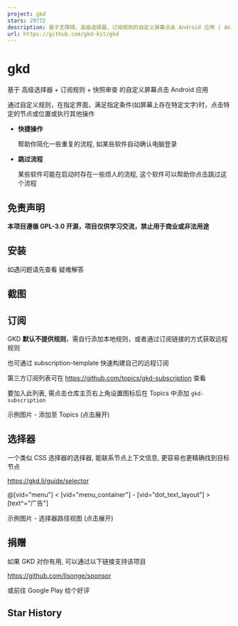 ```yaml
---
project: gkd
stars: 29772
description: 基于无障碍，高级选择器，订阅规则的自定义屏幕点击 Android 应用 | An Android APP with custom screen tapping based on Accessibility, Advanced Selectors, and Subscription Rules
url: https://github.com/gkd-kit/gkd
---
```


gkd
===

基于 高级选择器 + 订阅规则 + 快照审查 的自定义屏幕点击 Android 应用

通过自定义规则，在指定界面，满足指定条件(如屏幕上存在特定文字)时，点击特定的节点或位置或执行其他操作

-   **快捷操作**
    
    帮助你简化一些重复的流程, 如某些软件自动确认电脑登录
    
-   **跳过流程**
    
    某些软件可能在启动时存在一些烦人的流程, 这个软件可以帮助你点击跳过这个流程
    

免责声明
----

**本项目遵循 GPL-3.0 开源，项目仅供学习交流，禁止用于商业或非法用途**

安装
--

如遇问题请先查看 疑难解答

截图
--

订阅
--

GKD **默认不提供规则**，需自行添加本地规则，或者通过订阅链接的方式获取远程规则

也可通过 subscription-template 快速构建自己的远程订阅

第三方订阅列表可在 https://github.com/topics/gkd-subscription 查看

要加入此列表, 需点击仓库主页右上角设置图标后在 Topics 中添加 `gkd-subscription`

示例图片 - 添加至 Topics (点击展开)

选择器
---

一个类似 CSS 选择器的选择器, 能联系节点上下文信息, 更容易也更精确找到目标节点

https://gkd.li/guide/selector

@\[vid="menu"\] < \[vid="menu\_container"\] - \[vid="dot\_text\_layout"\] > \[text^="广告"\]

示例图片 - 选择器路径视图 (点击展开)

捐赠
--

如果 GKD 对你有用, 可以通过以下链接支持该项目

https://github.com/lisonge/sponsor

或前往 Google Play 给个好评

Star History
------------
